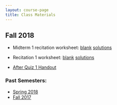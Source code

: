 ```yaml
---
layout: course-page
title: Class Materials
---
```


## Fall 2018

* Midterm 1 recitation worksheet: [blank](assets/materials/Fall2018/Recitation-MT1-Review.pdf) [solutions](assets/materials/Fall2018/Recitation-MT1-Review-Sols.pdf)

* Recitation 1 worksheet: [blank](assets/materials/Fall2018/Recitation-1.pdf) [solutions](assets/materials/Fall2018/Recitation-1-Sols.pdf)

* [After Quiz 1 Handout](assets/materials/Fall2018/Fall18_ALEKS_quiz1_proctored_end.pdf)

### Past Semesters:

  * [Spring 2018](materials-s2018)
  * [Fall 2017](materials-f2017)

